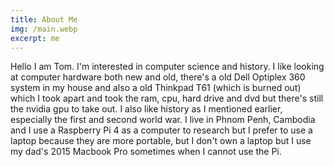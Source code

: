 ```yaml
---
title: About Me
img: /main.webp
excerpt: me
---
```


   Hello I am Tom. I'm interested in computer science and history. I like looking at computer hardware both new and old, there's a old Dell Optiplex 360 system in my house and also a old Thinkpad T61 (which is burned out) which I took apart and took the ram, cpu, hard drive and dvd but there's still the nvidia gpu to take out. I also like history as I mentioned earlier, especially the first and second world war. 
   I live in Phnom Penh, Cambodia and I use a Raspberry Pi 4 as a computer to research but I prefer to use a laptop because they are more portable, but I don't own a laptop but I use my dad's 2015 Macbook Pro sometimes when I cannot use the Pi. 

